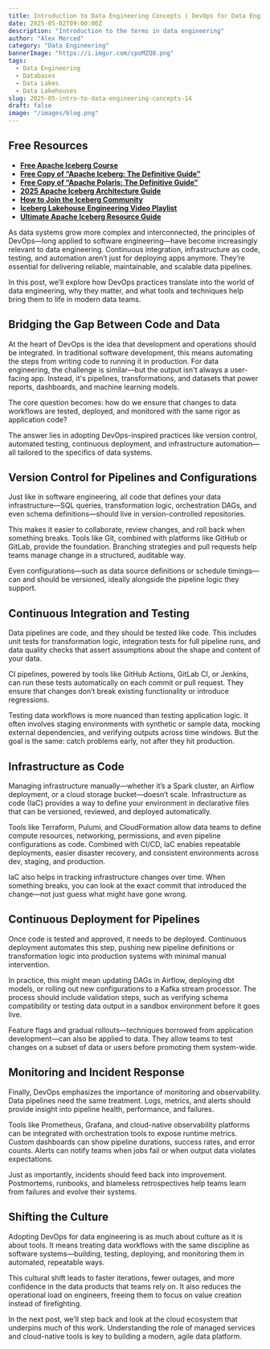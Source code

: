 ```yaml
---
title: Introduction to Data Engineering Concepts | DevOps for Data Engineering
date: 2025-05-02T09:00:00Z
description: "Introduction to the terms in data engineering"
author: "Alex Merced"
category: "Data Engineering"
bannerImage: "https://i.imgur.com/cpoMZQ8.png"
tags:
  - Data Engineering
  - Databases
  - Data Lakes
  - Data Lakehouses
slug: 2025-05-intro-to-data-engineering-concepts-14
draft: false
image: "/images/blog.png"
---
```


## Free Resources  
- **[Free Apache Iceberg Course](https://hello.dremio.com/webcast-an-apache-iceberg-lakehouse-crash-course-reg.html?utm_source=ev_external_blog&utm_medium=influencer&utm_campaign=intro_to_de&utm_content=alexmerced&utm_term=external_blog)**  
- **[Free Copy of “Apache Iceberg: The Definitive Guide”](https://hello.dremio.com/wp-apache-iceberg-the-definitive-guide-reg.html?utm_source=ev_external_blog&utm_medium=influencer&utm_campaign=intro_to_de&utm_content=alexmerced&utm_term=external_blog)**  
- **[Free Copy of “Apache Polaris: The Definitive Guide”](https://hello.dremio.com/wp-apache-polaris-guide-reg.html?utm_source=ev_external_blog&utm_medium=influencer&utm_campaign=intro_to_de&utm_content=alexmerced&utm_term=external_blog)**  
- **[2025 Apache Iceberg Architecture Guide](https://medium.com/data-engineering-with-dremio/2025-guide-to-architecting-an-iceberg-lakehouse-9b19ed42c9de)**  
- **[How to Join the Iceberg Community](https://medium.alexmerced.blog/guide-to-finding-apache-iceberg-events-near-you-and-being-part-of-the-greater-iceberg-community-0c38ae785ddb)**  
- **[Iceberg Lakehouse Engineering Video Playlist](https://youtube.com/playlist?list=PLsLAVBjQJO0p0Yq1fLkoHvt2lEJj5pcYe&si=WTSnqjXZv6Glkc3y)**  
- **[Ultimate Apache Iceberg Resource Guide](https://medium.com/data-engineering-with-dremio/ultimate-directory-of-apache-iceberg-resources-e3e02efac62e)** 

As data systems grow more complex and interconnected, the principles of DevOps—long applied to software engineering—have become increasingly relevant to data engineering. Continuous integration, infrastructure as code, testing, and automation aren’t just for deploying apps anymore. They’re essential for delivering reliable, maintainable, and scalable data pipelines.

In this post, we’ll explore how DevOps practices translate into the world of data engineering, why they matter, and what tools and techniques help bring them to life in modern data teams.

## Bridging the Gap Between Code and Data

At the heart of DevOps is the idea that development and operations should be integrated. In traditional software development, this means automating the steps from writing code to running it in production. For data engineering, the challenge is similar—but the output isn't always a user-facing app. Instead, it's pipelines, transformations, and datasets that power reports, dashboards, and machine learning models.

The core question becomes: how do we ensure that changes to data workflows are tested, deployed, and monitored with the same rigor as application code?

The answer lies in adopting DevOps-inspired practices like version control, automated testing, continuous deployment, and infrastructure automation—all tailored to the specifics of data systems.

## Version Control for Pipelines and Configurations

Just like in software engineering, all code that defines your data infrastructure—SQL queries, transformation logic, orchestration DAGs, and even schema definitions—should live in version-controlled repositories.

This makes it easier to collaborate, review changes, and roll back when something breaks. Tools like Git, combined with platforms like GitHub or GitLab, provide the foundation. Branching strategies and pull requests help teams manage change in a structured, auditable way.

Even configurations—such as data source definitions or schedule timings—can and should be versioned, ideally alongside the pipeline logic they support.

## Continuous Integration and Testing

Data pipelines are code, and they should be tested like code. This includes unit tests for transformation logic, integration tests for full pipeline runs, and data quality checks that assert assumptions about the shape and content of your data.

CI pipelines, powered by tools like GitHub Actions, GitLab CI, or Jenkins, can run these tests automatically on each commit or pull request. They ensure that changes don’t break existing functionality or introduce regressions.

Testing data workflows is more nuanced than testing application logic. It often involves staging environments with synthetic or sample data, mocking external dependencies, and verifying outputs across time windows. But the goal is the same: catch problems early, not after they hit production.

## Infrastructure as Code

Managing infrastructure manually—whether it’s a Spark cluster, an Airflow deployment, or a cloud storage bucket—doesn’t scale. Infrastructure as code (IaC) provides a way to define your environment in declarative files that can be versioned, reviewed, and deployed automatically.

Tools like Terraform, Pulumi, and CloudFormation allow data teams to define compute resources, networking, permissions, and even pipeline configurations as code. Combined with CI/CD, IaC enables repeatable deployments, easier disaster recovery, and consistent environments across dev, staging, and production.

IaC also helps in tracking infrastructure changes over time. When something breaks, you can look at the exact commit that introduced the change—not just guess what might have gone wrong.

## Continuous Deployment for Pipelines

Once code is tested and approved, it needs to be deployed. Continuous deployment automates this step, pushing new pipeline definitions or transformation logic into production systems with minimal manual intervention.

In practice, this might mean updating DAGs in Airflow, deploying dbt models, or rolling out new configurations to a Kafka stream processor. The process should include validation steps, such as verifying schema compatibility or testing data output in a sandbox environment before it goes live.

Feature flags and gradual rollouts—techniques borrowed from application development—can also be applied to data. They allow teams to test changes on a subset of data or users before promoting them system-wide.

## Monitoring and Incident Response

Finally, DevOps emphasizes the importance of monitoring and observability. Data pipelines need the same treatment. Logs, metrics, and alerts should provide insight into pipeline health, performance, and failures.

Tools like Prometheus, Grafana, and cloud-native observability platforms can be integrated with orchestration tools to expose runtime metrics. Custom dashboards can show pipeline durations, success rates, and error counts. Alerts can notify teams when jobs fail or when output data violates expectations.

Just as importantly, incidents should feed back into improvement. Postmortems, runbooks, and blameless retrospectives help teams learn from failures and evolve their systems.

## Shifting the Culture

Adopting DevOps for data engineering is as much about culture as it is about tools. It means treating data workflows with the same discipline as software systems—building, testing, deploying, and monitoring them in automated, repeatable ways.

This cultural shift leads to faster iterations, fewer outages, and more confidence in the data products that teams rely on. It also reduces the operational load on engineers, freeing them to focus on value creation instead of firefighting.

In the next post, we’ll step back and look at the cloud ecosystem that underpins much of this work. Understanding the role of managed services and cloud-native tools is key to building a modern, agile data platform.
